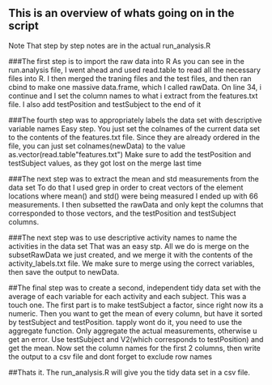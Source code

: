 ## This is an overview of whats going on in the script
Note That step by step notes are in the actual run_analysis.R

###The first step is to import the raw data into R
As you can see in the run.analysis file, I went ahead and used read.table to read all the necessary
files into R. I then merged the traning files and the test files, and then ran cbind to make
one massive data.frame, which I called rawData. On line 34, i continue and I set the column names to 
what i extract from the features.txt file. I also add testPosition and testSubject to the end of it

###The fourth step was to appropriately labels the data set with descriptive variable names
Easy step. You just set the colnames of the current data set to the contents of the features.txt file. Since they
are already ordered in the file, you can just set colnames(newData) to the value as.vector(read.table"features.txt")
Make sure to add the testPosition and testSubject values, as they got lost on the merge last time

###The next step was to extract the mean and std measurements from the data set
To do that I used grep in order to creat vectors of the element locations where mean() and std() were being measured
I ended up with 66 measurements. I then subsetted the rawData and only kept the columns that corresponded to 
those vectors, and the testPosition and testSubject columns. 

###The next step was to use descriptive activity names to name the activities in the data set
That was an easy stp. All we do is merge on the subsetRawData we just created, and we merge it with the 
contents of the activity_labels.txt file. We make sure to merge using the correct variables, then save the output to 
newData.

##The final step was to create a second, independent tidy data set with the average of each variable for each activity and each subject. 
This was a touch one. The first part is to make testSubject a factor, since right now its a numeric. Then you want
to get the mean of every column, but have it sorted by testSubject and testPosition. tapply wont do it, you need to
use the aggregate function. Only aggregate the actual measurements, otherwise u get an error. Use testSubject and
V2(which corresponds to testPosition) and get the mean. Now set the column names for the first 2 columns, then
write the output to a csv file and dont forget to exclude row names

##Thats it. The run_analysis.R will give you the tidy data set in a csv file.


